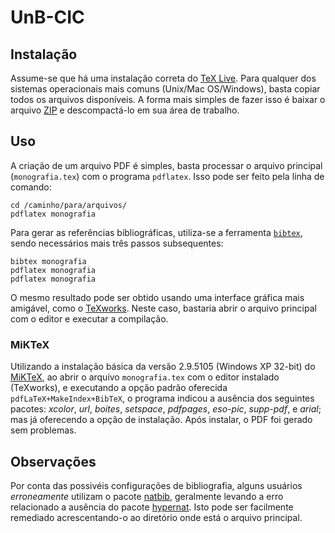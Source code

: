 # UnB-CIC

## Instalação

Assume-se que há uma instalação correta do [TeX Live](https://www.tug.org/texlive/). 
Para qualquer dos sistemas operacionais mais comuns (Unix/Mac OS/Windows), basta 
copiar todos os arquivos disponíveis. A forma mais simples de fazer isso é baixar 
o arquivo [ZIP](https://github.com/UnB-CIC/Monografia/archive/master.zip) e 
descompactá-lo em sua área de trabalho.

## Uso

A criação de um arquivo PDF é simples, basta processar o arquivo principal 
(`monografia.tex`) com o programa `pdflatex`. Isso pode ser feito pela linha de 
comando:

    cd /caminho/para/arquivos/
    pdflatex monografia

Para gerar as referências bibliográficas, utiliza-se a ferramenta [`bibtex`](http://www.bibtex.org/),
sendo necessários mais três passos subsequentes:

    bibtex monografia
    pdflatex monografia
    pdflatex monografia

O mesmo resultado pode ser obtido usando uma interface gráfica mais amigável, 
como o [TeXworks](http://www.tug.org/texworks/). Neste caso, bastaria abrir o 
arquivo principal com o editor e executar a compilação.

### MiKTeX

Utilizando a instalação básica da versão 2.9.5105 (Windows XP 32-bit) do [MiKTeX](http://miktex.org/), ao abrir o arquivo ```monografia.tex``` com o editor instalado (TeXworks), e executando a opção padrão oferecida ```pdfLaTeX+MakeIndex+BibTeX```, o programa indicou a ausência dos seguintes pacotes: _xcolor_, _url_, _boites_, _setspace_, _pdfpages_, _eso-pic_, _supp-pdf_, e _arial_; mas já oferecendo a opção de instalação. Após instalar, o PDF foi gerado sem problemas.

## Observações

Por conta das possivéis configurações de bibliografia, alguns usuários *erroneamente* utilizam o pacote [natbib](http://www.ctan.org/tex-archive/macros/latex/contrib/natbib), geralmente levando a erro relacionado a ausência do pacote [hypernat](http://mirrors.ctan.org/macros/latex/contrib/hypernat/hypernat.sty).  Isto pode ser facilmente remediado acrescentando-o ao diretório onde está o arquivo principal.

